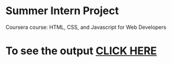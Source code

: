 
# Summer Intern Project 

Coursera course: HTML, CSS, and Javascript for Web Developers

# To see the output [CLICK HERE](https://rajkumargowrisetti.github.io/summer-intern/)

